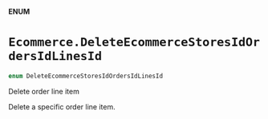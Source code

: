 **ENUM**

# `Ecommerce.DeleteEcommerceStoresIdOrdersIdLinesId`

```swift
enum DeleteEcommerceStoresIdOrdersIdLinesId
```

Delete order line item

Delete a specific order line item.
